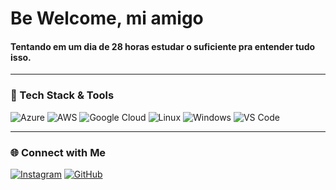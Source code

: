 # Be Welcome, mi amigo #

#### Tentando em um dia de 28 horas estudar o suficiente pra entender tudo isso.

---

### 🚀 Tech Stack & Tools

![Azure](https://img.shields.io/badge/Azure-blue?style=for-the-badge&logo=microsoft%20azure&logoColor=blue&labelColor=FFFFFF&link=https%3A%2F%2Fimages.app.goo.gl%2FK7PN1jYJd57x4q7A8)
![AWS](https://img.shields.io/badge/AWS-000.svg?style=for-the-badge&logo=amazon-aws&logoColor=white)
![Google Cloud](https://img.shields.io/badge/GoogleCloud-%234285F4.svg?style=for-the-badge&logo=google-cloud&logoColor=white)
![Linux](https://img.shields.io/badge/Linux-000?style=for-the-badge&logo=linux&logoColor=FCC624)
![Windows](https://img.shields.io/badge/Windows-000?style=for-the-badge&logo=windows&logoColor=2CA5E0)
![VS Code](https://img.shields.io/badge/Vscode-007ACC?style=for-the-badge&logo=visual-studio-code&logoColor=white)

---

### 🌐 Connect with Me

[![Instagram](https://img.shields.io/badge/-Instagram-%23E4405F?style=for-the-badge&logo=instagram&logoColor=white)](https://www.instagram.com/itsjesusdias/)
[![GitHub](https://img.shields.io/badge/GitHub-100000?style=for-the-badge&logo=github&logoColor=white)](https://github.com/jonathadias)